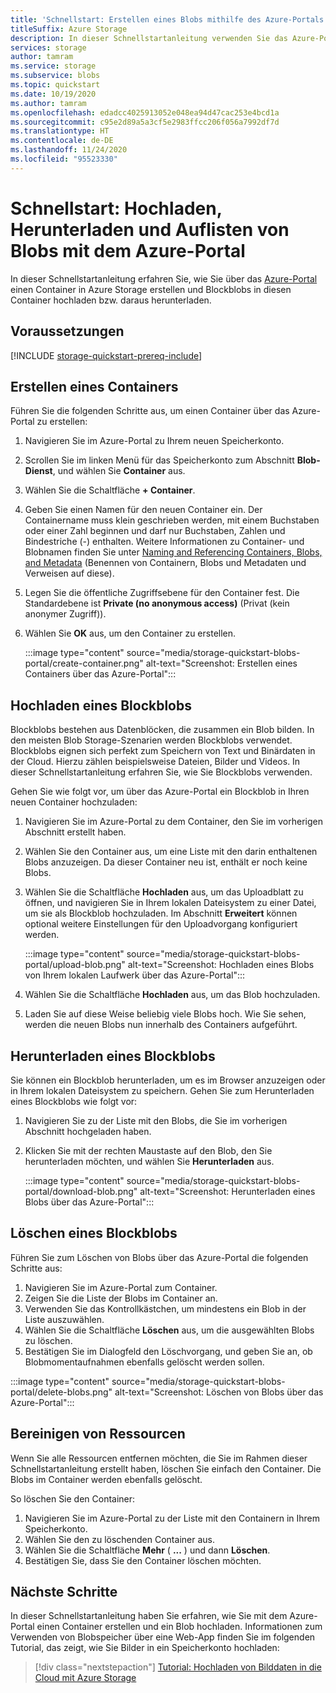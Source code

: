 ```yaml
---
title: 'Schnellstart: Erstellen eines Blobs mithilfe des Azure-Portals'
titleSuffix: Azure Storage
description: In dieser Schnellstartanleitung verwenden Sie das Azure-Portal im Objektspeicher (Blob). Anschließend verwenden Sie das Azure-Portal, um ein Blob in Azure Storage hochzuladen, ein Blob herunterzuladen und die Blobs in einem Container aufzulisten.
services: storage
author: tamram
ms.service: storage
ms.subservice: blobs
ms.topic: quickstart
ms.date: 10/19/2020
ms.author: tamram
ms.openlocfilehash: edadcc4025913052e048ea94d47cac253e4bcd1a
ms.sourcegitcommit: c95e2d89a5a3cf5e2983ffcc206f056a7992df7d
ms.translationtype: HT
ms.contentlocale: de-DE
ms.lasthandoff: 11/24/2020
ms.locfileid: "95523330"
---
```

# <a name="quickstart-upload-download-and-list-blobs-with-the-azure-portal"></a>Schnellstart: Hochladen, Herunterladen und Auflisten von Blobs mit dem Azure-Portal

In dieser Schnellstartanleitung erfahren Sie, wie Sie über das [Azure-Portal](https://portal.azure.com/) einen Container in Azure Storage erstellen und Blockblobs in diesen Container hochladen bzw. daraus herunterladen.

## <a name="prerequisites"></a>Voraussetzungen

[!INCLUDE [storage-quickstart-prereq-include](../../../includes/storage-quickstart-prereq-include.md)]

## <a name="create-a-container"></a>Erstellen eines Containers

Führen Sie die folgenden Schritte aus, um einen Container über das Azure-Portal zu erstellen:

1. Navigieren Sie im Azure-Portal zu Ihrem neuen Speicherkonto.
2. Scrollen Sie im linken Menü für das Speicherkonto zum Abschnitt **Blob-Dienst**, und wählen Sie **Container** aus.
3. Wählen Sie die Schaltfläche **+ Container**.
4. Geben Sie einen Namen für den neuen Container ein. Der Containername muss klein geschrieben werden, mit einem Buchstaben oder einer Zahl beginnen und darf nur Buchstaben, Zahlen und Bindestriche (-) enthalten. Weitere Informationen zu Container- und Blobnamen finden Sie unter [Naming and Referencing Containers, Blobs, and Metadata](/rest/api/storageservices/naming-and-referencing-containers--blobs--and-metadata) (Benennen von Containern, Blobs und Metadaten und Verweisen auf diese).
5. Legen Sie die öffentliche Zugriffsebene für den Container fest. Die Standardebene ist **Private (no anonymous access)** (Privat (kein anonymer Zugriff)).
6. Wählen Sie **OK** aus, um den Container zu erstellen.

    :::image type="content" source="media/storage-quickstart-blobs-portal/create-container.png" alt-text="Screenshot: Erstellen eines Containers über das Azure-Portal":::

## <a name="upload-a-block-blob"></a>Hochladen eines Blockblobs

Blockblobs bestehen aus Datenblöcken, die zusammen ein Blob bilden. In den meisten Blob Storage-Szenarien werden Blockblobs verwendet. Blockblobs eignen sich perfekt zum Speichern von Text und Binärdaten in der Cloud. Hierzu zählen beispielsweise Dateien, Bilder und Videos. In dieser Schnellstartanleitung erfahren Sie, wie Sie Blockblobs verwenden.

Gehen Sie wie folgt vor, um über das Azure-Portal ein Blockblob in Ihren neuen Container hochzuladen:

1. Navigieren Sie im Azure-Portal zu dem Container, den Sie im vorherigen Abschnitt erstellt haben.
1. Wählen Sie den Container aus, um eine Liste mit den darin enthaltenen Blobs anzuzeigen. Da dieser Container neu ist, enthält er noch keine Blobs.
1. Wählen Sie die Schaltfläche **Hochladen** aus, um das Uploadblatt zu öffnen, und navigieren Sie in Ihrem lokalen Dateisystem zu einer Datei, um sie als Blockblob hochzuladen. Im Abschnitt **Erweitert** können optional weitere Einstellungen für den Uploadvorgang konfiguriert werden.

    :::image type="content" source="media/storage-quickstart-blobs-portal/upload-blob.png" alt-text="Screenshot: Hochladen eines Blobs von Ihrem lokalen Laufwerk über das Azure-Portal":::

1. Wählen Sie die Schaltfläche **Hochladen** aus, um das Blob hochzuladen.
1. Laden Sie auf diese Weise beliebig viele Blobs hoch. Wie Sie sehen, werden die neuen Blobs nun innerhalb des Containers aufgeführt.

## <a name="download-a-block-blob"></a>Herunterladen eines Blockblobs

Sie können ein Blockblob herunterladen, um es im Browser anzuzeigen oder in Ihrem lokalen Dateisystem zu speichern. Gehen Sie zum Herunterladen eines Blockblobs wie folgt vor:

1. Navigieren Sie zu der Liste mit den Blobs, die Sie im vorherigen Abschnitt hochgeladen haben.
1. Klicken Sie mit der rechten Maustaste auf den Blob, den Sie herunterladen möchten, und wählen Sie **Herunterladen** aus.

    :::image type="content" source="media/storage-quickstart-blobs-portal/download-blob.png" alt-text="Screenshot: Herunterladen eines Blobs über das Azure-Portal":::

## <a name="delete-a-block-blob"></a>Löschen eines Blockblobs

Führen Sie zum Löschen von Blobs über das Azure-Portal die folgenden Schritte aus:

1. Navigieren Sie im Azure-Portal zum Container.
1. Zeigen Sie die Liste der Blobs im Container an.
1. Verwenden Sie das Kontrollkästchen, um mindestens ein Blob in der Liste auszuwählen.
1. Wählen Sie die Schaltfläche **Löschen** aus, um die ausgewählten Blobs zu löschen.
1. Bestätigen Sie im Dialogfeld den Löschvorgang, und geben Sie an, ob Blobmomentaufnahmen ebenfalls gelöscht werden sollen.

:::image type="content" source="media/storage-quickstart-blobs-portal/delete-blobs.png" alt-text="Screenshot: Löschen von Blobs über das Azure-Portal":::

## <a name="clean-up-resources"></a>Bereinigen von Ressourcen

Wenn Sie alle Ressourcen entfernen möchten, die Sie im Rahmen dieser Schnellstartanleitung erstellt haben, löschen Sie einfach den Container. Die Blobs im Container werden ebenfalls gelöscht.

So löschen Sie den Container:

1. Navigieren Sie im Azure-Portal zu der Liste mit den Containern in Ihrem Speicherkonto.
1. Wählen Sie den zu löschenden Container aus.
1. Wählen Sie die Schaltfläche **Mehr** ( **...** ) und dann **Löschen**.
1. Bestätigen Sie, dass Sie den Container löschen möchten.

## <a name="next-steps"></a>Nächste Schritte

In dieser Schnellstartanleitung haben Sie erfahren, wie Sie mit dem Azure-Portal einen Container erstellen und ein Blob hochladen. Informationen zum Verwenden von Blobspeicher über eine Web-App finden Sie im folgenden Tutorial, das zeigt, wie Sie Bilder in ein Speicherkonto hochladen:

> [!div class="nextstepaction"]
> [Tutorial: Hochladen von Bilddaten in die Cloud mit Azure Storage](storage-upload-process-images.md)